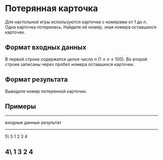 # Потерянная карточка

Для настольной игры используются карточки с номерами от 1 до $n$.
Одна карточка потерялась. Найдите её номер, зная номера оставшихся карточек.

## Формат входных данных

В первой строке содержится целое число $n$ ($1 \leqslant n \leqslant 100$).
Во второй строке записаны через пробел номера оставшихся карточек.

## Формат результата

Выведите номер потерянной карточки.

## Примеры

-----------------------------------
входные данные       результат
-------------------  --------------
5\                   5
1 2 3 4

4\                   1
3 2 4
-----------------------------------
